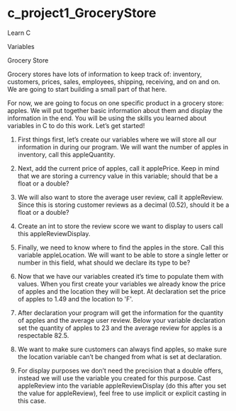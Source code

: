 # c_project1_GroceryStore

Learn C

Variables

Grocery Store

Grocery stores have lots of information to keep track of: inventory, customers, prices, sales, employees, shipping, receiving, and on and on. We are going to start building a small part of that here.

For now, we are going to focus on one specific product in a grocery store: apples. We will put together basic information about them and display the information in the end. You will be using the skills you learned about variables in C to do this work. Let’s get started!

1. First things first, let’s create our variables where we will store all our information in during our program. We will want the number of apples in inventory, call this appleQuantity.

2. Next, add the current price of apples, call it applePrice. Keep in mind that we are storing a currency value in this variable; should that be a float or a double?

3. We will also want to store the average user review, call it appleReview. Since this is storing customer reviews as a decimal (0.52), should it be a float or a double?

4. Create an int to store the review score we want to display to users call this appleReviewDisplay.

5. Finally, we need to know where to find the apples in the store. Call this variable appleLocation. We will want to be able to store a single letter or number in this field, what should we declare its type to be?

6. Now that we have our variables created it’s time to populate them with values. When you first create your variables we already know the price of apples and the location they will be kept. At declaration set the price of apples to 1.49 and the location to 'F'.

7. After declaration your program will get the information for the quantity of apples and the average user review. Below your variable declaration set the quantity of apples to 23 and the average review for apples is a respectable 82.5.

8. We want to make sure customers can always find apples, so make sure the location variable can’t be changed from what is set at declaration.

9. For display purposes we don’t need the precision that a double offers, instead we will use the variable you created for this purpose. Cast appleReview into the variable appleReviewDisplay (do this after you set the value for appleReview), feel free to use implicit or explicit casting in this case.



